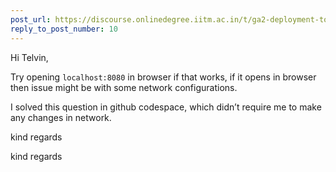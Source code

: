 ```yaml
---
post_url: https://discourse.onlinedegree.iitm.ac.in/t/ga2-deployment-tools-discussion-thread-tds-jan-2025/161120/18
reply_to_post_number: 10
---
```

Hi Telvin,

Try opening `localhost:8080` in browser if that works, if it opens in browser then issue might be with some network configurations.

I solved this question in github codespace, which didn’t require me to make any changes in network.

kind regards

kind regards